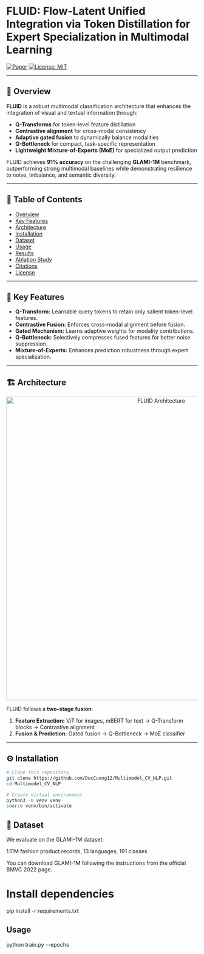# FLUID: Flow-Latent Unified Integration via Token Distillation for Expert Specialization in Multimodal Learning

[![Paper](https://img.shields.io/badge/Paper-arXiv-b31b1b.svg)](https://arxiv.org/abs/2508.07264)
[![License: MIT](https://img.shields.io/badge/License-MIT-yellow.svg)](./LICENSE)

---

## 📌 Overview
**FLUID** is a robust multimodal classification architecture that enhances the integration of visual and textual information through:
- **Q-Transforms** for token-level feature distillation
- **Contrastive alignment** for cross-modal consistency
- **Adaptive gated fusion** to dynamically balance modalities
- **Q-Bottleneck** for compact, task-specific representation
- **Lightweight Mixture-of-Experts (MoE)** for specialized output prediction

FLUID achieves **91% accuracy** on the challenging **GLAMI-1M** benchmark, outperforming strong multimodal baselines while demonstrating resilience to noise, imbalance, and semantic diversity.

---

## 📜 Table of Contents
- [Overview](#-overview)
- [Key Features](#-key-features)
- [Architecture](#-architecture)
- [Installation](#-installation)
- [Dataset](#-dataset)
- [Usage](#-usage)
- [Results](#-results)
- [Ablation Study](#-ablation-study)
- [Citations](#-citations)
- [License](#-license)

---

## 🚀 Key Features
- **Q-Transform:** Learnable query tokens to retain only salient token-level features.
- **Contrastive Fusion:** Enforces cross-modal alignment before fusion.
- **Gated Mechanism:** Learns adaptive weights for modality contributions.
- **Q-Bottleneck:** Selectively compresses fused features for better noise suppression.
- **Mixture-of-Experts:** Enhances prediction robustness through expert specialization.

---

## 🏗 Architecture
<p align="center">
  <img src="./assets/fluid_architecture.png" alt="FLUID Architecture" width="800">
</p>

FLUID follows a **two-stage fusion**:
1. **Feature Extraction:** ViT for images, mBERT for text → Q-Transform blocks → Contrastive alignment
2. **Fusion & Prediction:** Gated fusion → Q-Bottleneck → MoE classifier

---

## ⚙ Installation
```bash
# Clone this repository
git clone https://github.com/DucCuong12/Multimodel_CV_NLP.git
cd Multimodel_CV_NLP

# Create virtual environment
python3 -m venv venv
source venv/bin/activate
```

## 📂 Dataset

We evaluate on the GLAMI-1M dataset:

1.11M fashion product records, 13 languages, 191 classes

You can download GLAMI-1M following the instructions from the official BMVC 2022 page.

# Install dependencies
pip install -r requirements.txt

## Usage

python train.py --epochs
